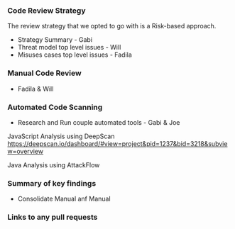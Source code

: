 ### Code Review Strategy 
The review strategy that we opted to go with is a Risk-based approach.
  * Strategy Summary - Gabi  
  * Threat model top level issues - Will
  * Misuses cases top level issues - Fadila

### Manual Code Review
  * Fadila & Will
  
### Automated Code Scanning
  * Research and Run couple automated tools - Gabi & Joe 
  
  JavaScript Analysis using DeepScan
  https://deepscan.io/dashboard/#view=project&pid=1237&bid=3218&subview=overview
  
  Java Analysis using AttackFlow
  
  
### Summary of key findings
  * Consolidate Manual anf Manual
### Links to any pull requests
